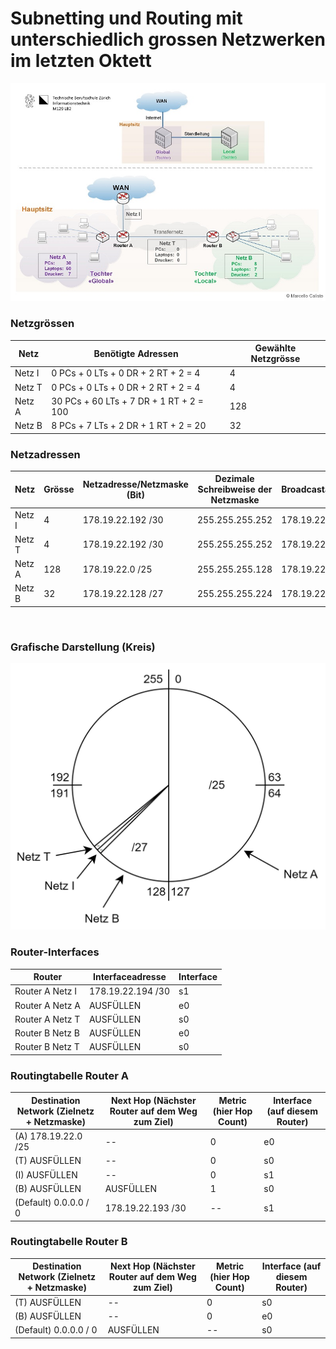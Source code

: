 # Subnetting und Routing mit unterschiedlich grossen Netzwerken im letzten Oktett

<img src="../../Bilder/N3/P3 Bild4.png">

<br>

### Netzgrössen

| Netz | Benötigte Adressen | Gewählte  Netzgrösse |
|------|-----------|----------------|
| Netz I | 0 PCs + 0 LTs + 0 DR + 2 RT + 2 = 4  | 4 |
| Netz T | 0 PCs + 0 LTs + 0 DR + 2 RT + 2 = 4 | 4 |
| Netz A | 30 PCs + 60 LTs + 7 DR + 1 RT + 2 = 100 | 128 |
| Netz B | 8 PCs + 7 LTs + 2 DR + 1 RT + 2 = 20 | 32 |

### Netzadressen

| Netz   | Grösse | Netzadresse/Netzmaske (Bit) | Dezimale Schreibweise der Netzmaske | Broadcastadresse |
|--------|-----|-----|-----|-----|
| Netz I |  4  | 178.19.22.192 /30  | 255.255.255.252 | 178.19.22.195 |
| Netz T | 4 | 178.19.22.192 /30 | 255.255.255.252 | 178.19.22.? |
| Netz A | 128 | 178.19.22.0 /25 | 255.255.255.128 | 178.19.22.? |
| Netz B | 32 | 178.19.22.128 /27 | 255.255.255.224 | 178.19.22.? |

<br>

### Grafische Darstellung (Kreis)

<img src="../../Bilder/N3/P3 Bild5.png">

<br>

### Router-Interfaces

| **Router**      | **Interfaceadresse** | **Interface** |
|-----------------|----------------------|---------------|
| Router A Netz I | 178.19.22.194 /30    | s1            |
| Router A Netz A | AUSFÜLLEN            | e0            |
| Router A Netz T | AUSFÜLLEN            | s0            |
| Router B Netz B | AUSFÜLLEN            | e0            |
| Router B Netz T | AUSFÜLLEN            | s0            |

### Routingtabelle Router A

| **Destination Network** (Zielnetz + Netzmaske) | **Next Hop** (Nächster Router auf dem Weg zum Ziel) | **Metric** (hier Hop Count)  | **Interface** (auf diesem Router) |
|-----|------|----------|------|
| (A) 178.19.22.0 /25   | -- | 0 | e0 |
| (T) AUSFÜLLEN         | -- | 0 | s0 |
| (I) AUSFÜLLEN         | -- | 0 | s1 |
| (B) AUSFÜLLEN         | AUSFÜLLEN | 1 | s0 |
| (Default) 0.0.0.0 / 0 | 178.19.22.193 /30 | -- | s1 |

### Routingtabelle Router B

| **Destination Network**  (Zielnetz + Netzmaske) | **Next Hop** (Nächster Router auf dem Weg zum Ziel) | **Metric** (hier Hop Count)  | **Interface** (auf diesem Router) |
|--------|-------|-------|---------|
| (T) AUSFÜLLEN  | -- | 0 | s0 |
| (B) AUSFÜLLEN  | -- | 0 | e0 |
| (Default) 0.0.0.0 / 0 | AUSFÜLLEN | -- | s0 |

